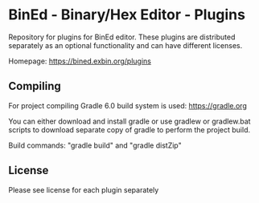 BinEd - Binary/Hex Editor - Plugins
===================================

Repository for plugins for BinEd editor. These plugins are distributed separately as an optional functionality and can have different licenses.

Homepage: https://bined.exbin.org/plugins  

Compiling
---------

For project compiling Gradle 6.0 build system is used: https://gradle.org

You can either download and install gradle or use gradlew or gradlew.bat scripts to download separate copy of gradle to perform the project build.

Build commands: "gradle build" and "gradle distZip"

License
-------

Please see license for each plugin separately

